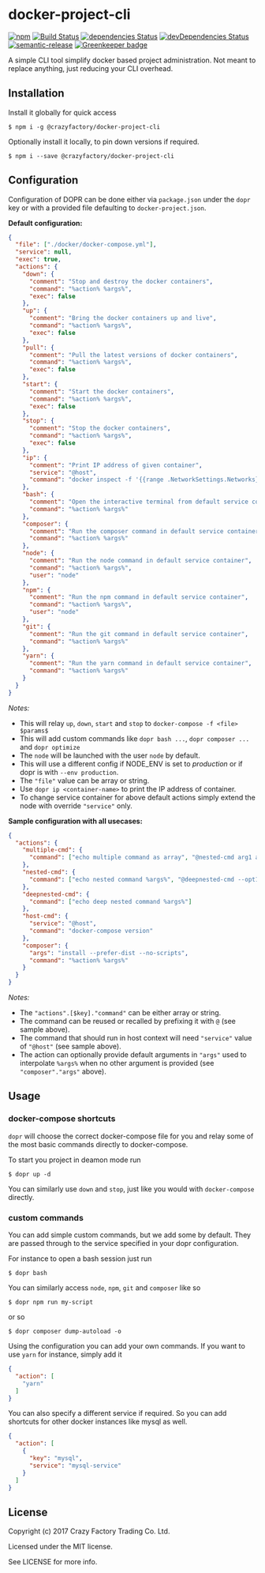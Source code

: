 # docker-project-cli

[![npm](https://img.shields.io/npm/v/@crazyfactory/docker-project-cli.svg)](http://www.npmjs.com/package/@crazyfactory/docker-project-cli)
[![Build Status](https://travis-ci.org/crazyfactory/docker-project-cli.svg?branch=master)](https://travis-ci.org/crazyfactory/docker-project-cli)
[![dependencies Status](https://david-dm.org/crazyfactory/docker-project-cli/status.svg)](https://david-dm.org/crazyfactory/docker-project-cli)
[![devDependencies Status](https://david-dm.org/crazyfactory/docker-project-cli/dev-status.svg)](https://david-dm.org/crazyfactory/docker-project-cli?type=dev)
[![semantic-release](https://img.shields.io/badge/%20%20%F0%9F%93%A6%F0%9F%9A%80-semantic--release-e10079.svg)](https://github.com/semantic-release/semantic-release)
[![Greenkeeper badge](https://badges.greenkeeper.io/crazyfactory/docker-project-cli.svg)](https://greenkeeper.io/)

A simple CLI tool simplify docker based project administration. Not meant to replace anything, just reducing your CLI overhead.

## Installation

Install it globally for quick access

    $ npm i -g @crazyfactory/docker-project-cli

Optionally install it locally, to pin down versions if required.

    $ npm i --save @crazyfactory/docker-project-cli


## Configuration

Configuration of DOPR can be done either via `package.json` under the `dopr` key or with a provided file defaulting to `docker-project.json`.

**Default configuration:**
```json
{
  "file": ["./docker/docker-compose.yml"],
  "service": null,
  "exec": true,
  "actions": {
    "down": {
      "comment": "Stop and destroy the docker containers",
      "command": "%action% %args%",
      "exec": false
    },
    "up": {
      "comment": "Bring the docker containers up and live",
      "command": "%action% %args%",
      "exec": false
    },
    "pull": {
      "comment": "Pull the latest versions of docker containers",
      "command": "%action% %args%",
      "exec": false
    },
    "start": {
      "comment": "Start the docker containers",
      "command": "%action% %args%",
      "exec": false
    },
    "stop": {
      "comment": "Stop the docker containers",
      "command": "%action% %args%",
      "exec": false
    },
    "ip": {
      "comment": "Print IP address of given container",
      "service": "@host",
      "command": "docker inspect -f '{{range .NetworkSettings.Networks}}{{.IPAddress}}{{end}}' %args%"
    },
    "bash": {
      "comment": "Open the interactive terminal from default service container",
      "command": "%action% %args%"
    },
    "composer": {
      "comment": "Run the composer command in default service container",
      "command": "%action% %args%"
    },
    "node": {
      "comment": "Run the node command in default service container",
      "command": "%action% %args%",
      "user": "node"
    },
    "npm": {
      "comment": "Run the npm command in default service container",
      "command": "%action% %args%",
      "user": "node"
    },
    "git": {
      "comment": "Run the git command in default service container",
      "command": "%action% %args%"
    },
    "yarn": {
      "comment": "Run the yarn command in default service container",
      "command": "%action% %args%"
    }
  }
}
```

*Notes:*
- This will relay `up`, `down`, `start` and `stop` to `docker-compose -f <file> $params$`
- This will add custom commands like `dopr bash ...`, `dopr composer ...` and `dopr optimize`
- The `node` will be launched with the user `node` by default.
- This will use a different config if NODE_ENV is set to *production* or if dopr is with `--env production`.
- The `"file"` value can be array or string.
- Use `dopr ip <container-name>` to print the IP address of container.
- To change service container for above default actions simply extend the node with override `"service"` only.

**Sample configuration with all usecases:**

```json
{
  "actions": {
    "multiple-cmd": {
      "command": ["echo multiple command as array", "@nested-cmd arg1 arg2"]
    },
    "nested-cmd": {
      "command": ["echo nested command %args%", "@deepnested-cmd --opt1 val1 --opt2 val2"]
    },
    "deepnested-cmd": {
      "command": ["echo deep nested command %args%"]
    },
    "host-cmd": {
      "service": "@host",
      "command": "docker-compose version"
    },
    "composer": {
      "args": "install --prefer-dist --no-scripts",
      "command": "%action% %args%"
    }
  }
}
```

*Notes:*
- The `"actions".[$key]."command"` can be either array or string.
- The command can be reused or recalled by prefixing it with `@` (see sample above).
- The command that should run in host context will need `"service"` value of `"@host"` (see sample above).
- The action can optionally provide default arguments in `"args"` used to interpolate `%args%` when no other argument is provided (see `"composer"."args"` above).

## Usage

### docker-compose shortcuts
`dopr` will choose the correct docker-compose file for you and relay some of the most basic commands directly to docker-compose.

To start you project in deamon mode run

    $ dopr up -d

You can similarly use `down` and `stop`, just like you would with `docker-compose` directly.

### custom commands

You can add simple custom commands, but we add some by default. They are passed through to the service specified in your dopr configuration.

For instance to open a bash session just run

    $ dopr bash

You can similarly access `node`, `npm`, `git` and `composer` like so

    $ dopr npm run my-script

or so

    $ dopr composer dump-autoload -o

Using the configuration you can add your own commands. If you want to use `yarn` for instance, simply add it
```json
{
  "action": [
    "yarn"
  ]
}
```

You can also specify a different service if required. So you can add shortcuts for other docker instances like mysql as well.
```json
{
  "action": [
    {
      "key": "mysql",
      "service": "mysql-service"
    }
  ]
}
```

## License

Copyright (c) 2017 Crazy Factory Trading Co. Ltd.

Licensed under the MIT license.

See LICENSE for more info.
